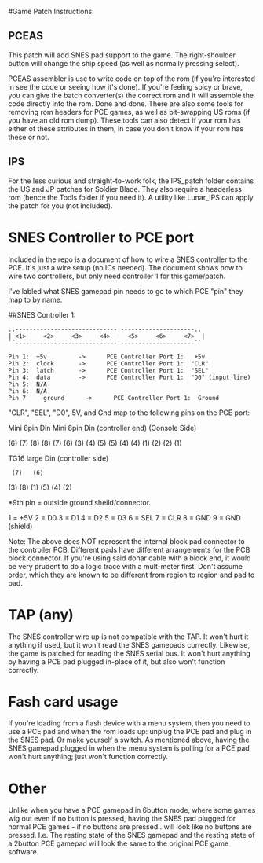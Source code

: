 #Game Patch Instructions:

## PCEAS
This patch will add SNES pad support to the game. The right-shoulder button will change the ship speed (as well as normally pressing select).

PCEAS assembler is use to write code on top of the rom (if you're interested in see the code or seeing how it's done).
If you're feeling spicy or brave, you can give the batch converter(s) the correct rom and it will assemble the code directly into the rom. Done and done.
There are also some tools for removing rom headers for PCE games, as well as bit-swapping US roms (if you have an old rom dump).
These tools can also detect if your rom has either of these attributes in them, in case you don't know if your rom has these or not.

## IPS

For the less curious and straight-to-work folk, the IPS_patch folder contains the US and JP patches for Soldier Blade. They also require a headerless rom (hence the Tools folder if you need it).
A utility like Lunar_IPS can apply the patch for you (not included).


# SNES Controller to PCE port

Included in the repo is a document of how to wire a SNES controller to the PCE. It's just a wire setup (no ICs needed).
The document shows how to wire two controllers, but only need controller 1 for this game/patch.

I've labled what SNES gamepad pin needs to go to which PCE "pin" they map to by name.

##SNES Controller 1:

    ..----------------------------- ---------------------..
    | <1>     <2>     <3>     <4>  |  <5>     <6>     <7>  |
    ``----------------------------- ---------------------``

    Pin 1:	+5v         ->      PCE Controller Port 1:   +5v
    Pin 2:	clock       ->      PCE Controller Port 1:  "CLR"
    Pin 3:	latch       ->      PCE Controller Port 1:  "SEL"
    Pin 4:	data        ->      PCE Controller Port 1:  "D0" (input line)
    Pin 5:  N/A
    Pin 6:  N/A
    Pin 7	  ground      ->      PCE Controller Port 1:  Ground

"CLR", "SEL", "D0", 5V, and Gnd map to the following pins on the PCE port:

  Mini 8pin Din               Mini 8pin Din
 (controller end)             (Console Side)

  (6)  (7)    (8)             (8)  (7)    (6)
 (3)    (4)     (5)          (5)    (4)     (4)
    (1)    (2)                  (2)    (1)

  TG16 large Din
 (controller side)

     (7)   (6)
   (3)  (8)  (1)
     (5)   (4)
        (2) 

 *9th pin = outside ground sheild/connector.

 1 = +5V
 2 = D0
 3 = D1
 4 = D2
 5 = D3
 6 = SEL
 7 = CLR
 8 = GND
 9 = GND (shield)

 Note: The above does NOT represent the internal block pad connector to the controller PCB. Different pads have different arrangements for the PCB block connector.
       If you're using said donar cable with a block end, it would be very prudent to do a logic trace with a mult-meter first. 
       Don't assume order, which they are known to be different from region to region and pad to pad.


# TAP (any)

The SNES controller wire up is not compatible with the TAP. It won't hurt it anything if used, but it won't read the SNES gamepads correctly.
Likewise, the game is patched for reading the SNES serial bus. It won't hurt anything by having a PCE pad plugged in-place of it, but also won't function correctly.


# Fash card usage

If you're loading from a flash device with a menu system, then you need to use a PCE pad and when the rom loads up: unplug the PCE pad and plug in the SNES pad.
Or make yourself a switch. As mentioned above, having the SNES gamepad plugged in when the menu system is polling for a PCE pad won't hurt anything; just won't function correctly.

# Other

 Unlike when you have a PCE gamepad in 6button mode, where some games wig out even if no button is pressed, having the SNES pad plugged for normal PCE games - if no buttons are pressed.. will look like no buttons are pressed.
 I.e. The resting state of the SNES gamepad and the resting state of a 2button PCE gamepad will look the same to the original PCE game software.

 
